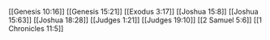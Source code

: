 [[Genesis 10:16]]
[[Genesis 15:21]]
[[Exodus 3:17]]
[[Joshua 15:8]]
[[Joshua 15:63]]
[[Joshua 18:28]]
[[Judges 1:21]]
[[Judges 19:10]]
[[2 Samuel 5:6]]
[[1 Chronicles 11:5]]
